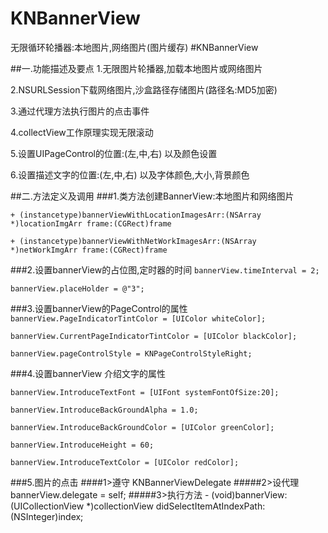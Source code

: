 # KNBannerView
无限循环轮播器:本地图片,网络图片(图片缓存)
#KNBannerView

##一.功能描述及要点
1.无限图片轮播器,加载本地图片或网络图片

2.NSURLSession下载网络图片,沙盒路径存储图片(路径名:MD5加密)

3.通过代理方法执行图片的点击事件

4.collectView工作原理实现无限滚动

5.设置UIPageControl的位置:(左,中,右) 以及颜色设置

6.设置描述文字的位置:(左,中,右) 以及字体颜色,大小,背景颜色

##二.方法定义及调用
###1.类方法创建BannerView:本地图片和网络图片

`+ (instancetype)bannerViewWithLocationImagesArr:(NSArray *)locationImgArr frame:(CGRect)frame`

`+ (instancetype)bannerViewWithNetWorkImagesArr:(NSArray *)netWorkImgArr frame:(CGRect)frame`

###2.设置bannerView的占位图,定时器的时间
`bannerView.timeInterval = 2;`

`bannerView.placeHolder = @"3";`

###3.设置bannerView的PageControl的属性
`bannerView.PageIndicatorTintColor = [UIColor whiteColor];`

`bannerView.CurrentPageIndicatorTintColor = [UIColor blackColor];`

`bannerView.pageControlStyle = KNPageControlStyleRight;`

###4.设置bannerView 介绍文字的属性

`bannerView.IntroduceTextFont = [UIFont systemFontOfSize:20];`

`bannerView.IntroduceBackGroundAlpha = 1.0;`

`bannerView.IntroduceBackGroundColor = [UIColor greenColor];`

`bannerView.IntroduceHeight = 60;`

`bannerView.IntroduceTextColor = [UIColor redColor];`

###5.图片的点击
####1>遵守 KNBannerViewDelegate
#####2>设代理 bannerView.delegate = self;
#####3>执行方法 - (void)bannerView:(UICollectionView *)collectionView didSelectItemAtIndexPath:(NSInteger)index;

